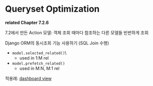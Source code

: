 # Queryset Optimization

**related Chapter 7.2.6**

7.2에서 만든 Action 모델: 객체 조회 때마다 참조하는 다른 모델들 빈번하게 조회

Django ORM의 동시조회 기능 사용하기 (SQL Join 수행)

* `model.selected_related()`\
  * used in 1:M rel
* `model.prefetch_related()`
  * used in M:N, M:1 rel

적용례: [dashboard view](../bookmarks/account/views.py)
